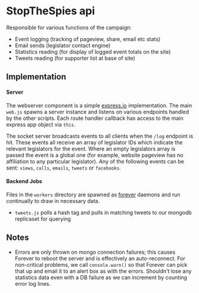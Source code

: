 StopTheSpies api
===

Responsible for various functions of the campaign:

- Event logging (tracking of pageview, share, email etc stats)
- Email sends (legislator contact engine)
- Statistics reading (for display of logged event totals on the site)
- Tweets reading (for supporter list at base of site)



## Implementation

#### Server

The webserver component is a simple [express.io](https://www.npmjs.org/package/express.io) implementation. The main `web.js` spawns a server instance and listens on various endpoints handled by the other scripts. Each route handler callback has access to the main express app object via `this`.

The socket server broadcasts events to all clients when the `/log` endpoint is hit. These events all receive an array of legislator IDs which indicate the relevant legislators for the event. Where an empty legislators array is passed the event is a global one (for example, website pageview has no affiliation to any particular legislator). Any of the following events can be sent: `views`, `calls`, `emails`, `tweets` or `facebooks`.

#### Backend Jobs

Files in the `workers` directory are spawned as [forever](https://www.npmjs.org/package/forever) daemons and run continually to draw in necessary data.

- `tweets.js` polls a hash tag and pulls in matching tweets to our mongodb replicaset for querying




## Notes

- Errors are only thrown on mongo connection failures; this causes Forever to reboot the server and is effectively an auto-reconnect. For non-critical problems, we call `console.warn()` so that Forever can pick that up and email it to an alert box as with the errors. Shouldn't lose any statistics data even with a DB failure as we can increment by counting error log lines.

